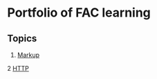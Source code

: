 # Portfolio of FAC learning

## Topics

1. [Markup](https://github.com/DominicSimpson/portfolio/blob/main/learnings/markup.md)

2 [HTTP](https://github.com/DominicSimpson/portfolio/blob/main/learnings/http)
